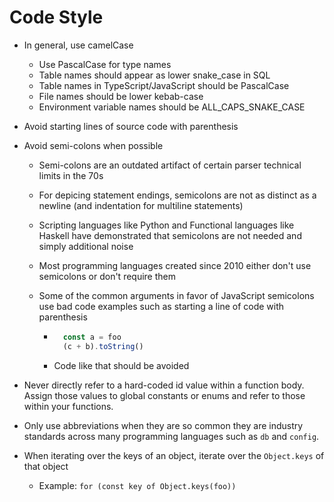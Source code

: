 # Code Style

* In general, use camelCase

    * Use PascalCase for type names
    * Table names should appear as lower snake_case in SQL
    * Table names in TypeScript/JavaScript should be PascalCase
    * File names should be lower kebab-case
    * Environment variable names should be ALL_CAPS_SNAKE_CASE
    
* Avoid starting lines of source code with parenthesis

* Avoid semi-colons when possible

    * Semi-colons are an outdated artifact of certain parser technical limits in the 70s

    * For depicing statement endings, semicolons are not as distinct as a newline (and indentation for multiline statements)

    * Scripting languages like Python and Functional languages like Haskell have demonstrated that semicolons are not needed and simply additional noise

    * Most programming languages created since 2010 either don't use semicolons or don't require them

    * Some of the common arguments in favor of JavaScript semicolons use bad code examples such as starting a line of code with parenthesis

        * ```javascript
            const a = foo
            (c + b).toString()
            ```

        * Code like that should be avoided

* Never directly refer to a hard-coded id value within a function body.  Assign those values to global constants or enums and refer to those within your functions.

* Only use abbreviations when they are so common they are industry standards across many programming languages such as `db` and `config`.

* When iterating over the keys of an object, iterate over the  `Object.keys` of that object
    
    * Example: `for (const key of Object.keys(foo))`
